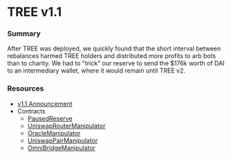 # TREE v1.1

### Summary
After TREE was deployed, we quickly found that the short interval between rebalances harmed TREE holders and distributed more profits to arb bots than to charity. We had to "trick" our reserve to send the $176k worth of DAI to an intermediary wallet, where it would remain until TREE v2.

### Resources
* [v1.1 Announcement](https://docs.google.com/document/d/1s6GciJa2StR1wNYmTmvbtKFiqgNwGjwwFSLPdWs6WNU/edit?usp=sharing)
* Contracts
    * [PausedReserve](https://etherscan.io/address/0x73f5a41702B20E5BB6b4c5502e7382EB5C73065f)
    * [UniswapRouterManipulator](https://etherscan.io/address/0x9c551476d3852fEa0B37aEF5dF1bcAa80F06Ce94)
    * [OracleManipulator](https://etherscan.io/address/0x69a25Ac7e03F9c570C07aB36e13d582AD43259B8)
    * [UniswapPairManipulator](https://etherscan.io/address/0x0A5466b35CAfC4711C347fc2d34E10fC97E56774)
    * [OmniBridgeManipulator](https://etherscan.io/address/0x40F02925fA31e596623fB23F41275F58F47fA95c)